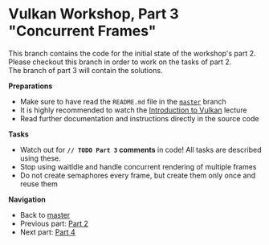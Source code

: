 # Vulkan Workshop, Part 3 "Concurrent Frames"

This branch contains the code for the initial state of the workshop's part 2.     
Please checkout this branch in order to work on the tasks of part 2.    
The branch of part 3 will contain the solutions.

**Preparations** 
* Make sure to have read the `README.md` file in the [`master`](https://github.com/cg-tuwien/VulkanWorkshop) branch
* It is highly recommended to watch the [Introduction to Vulkan](https://youtu.be/ZWV6zvKe9Hc) lecture 
* Read further documentation and instructions directly in the source code

**Tasks**
* Watch out for **`// TODO Part 3` comments** in code! All tasks are described using these.
* Stop using waitIdle and handle concurrent rendering of multiple frames
* Do not create semaphores every frame, but create them only once and reuse them

**Navigation**
* Back to [master](https://github.com/cg-tuwien/VulkanWorkshop)
* Previous part: [Part 2](https://github.com/cg-tuwien/VulkanWorkshop/tree/part2)
* Next part: [Part 4](https://github.com/cg-tuwien/VulkanWorkshop/tree/part4)
